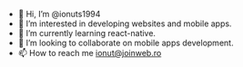- 👋 Hi, I’m @ionuts1994
- 👀 I’m interested in developing websites and mobile apps.
- 🌱 I’m currently learning react-native.
- 💞️ I’m looking to collaborate on mobile apps development.
- 📫 How to reach me ionut@joinweb.ro

<!---
ionuts1994/ionuts1994 is a ✨ special ✨ repository because its `README.md` (this file) appears on your GitHub profile.
You can click the Preview link to take a look at your changes.
--->
